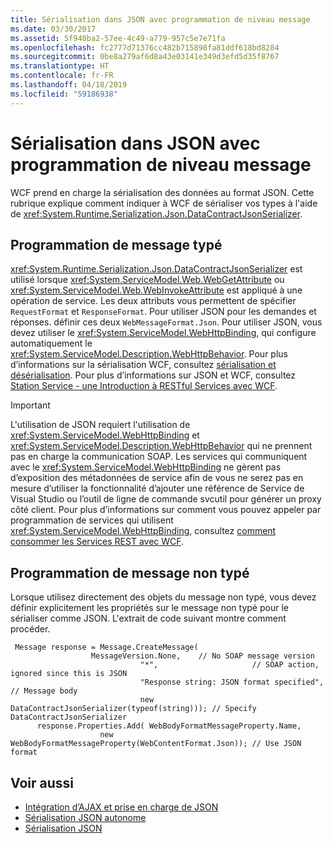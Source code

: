 ```yaml
---
title: Sérialisation dans JSON avec programmation de niveau message
ms.date: 03/30/2017
ms.assetid: 5f940ba2-57ee-4c49-a779-957c5e7e71fa
ms.openlocfilehash: fc2777d71376cc482b715898fa81ddf618bd8284
ms.sourcegitcommit: 0be8a279af6d8a43e03141e349d3efd5d35f8767
ms.translationtype: HT
ms.contentlocale: fr-FR
ms.lasthandoff: 04/18/2019
ms.locfileid: "59186938"
---
```

# <a name="serializing-in-json-with-message-level-programming"></a>Sérialisation dans JSON avec programmation de niveau message
WCF prend en charge la sérialisation des données au format JSON. Cette rubrique explique comment indiquer à WCF de sérialiser vos types à l'aide de <xref:System.Runtime.Serialization.Json.DataContractJsonSerializer>.  
  
## <a name="typed-message-programming"></a>Programmation de message typé  
 <xref:System.Runtime.Serialization.Json.DataContractJsonSerializer> est utilisé lorsque <xref:System.ServiceModel.Web.WebGetAttribute> ou <xref:System.ServiceModel.Web.WebInvokeAttribute> est appliqué à une opération de service. Les deux attributs vous permettent de spécifier `RequestFormat` et `ResponseFormat`. Pour utiliser JSON pour les demandes et réponses. définir ces deux `WebMessageFormat.Json`.  Pour utiliser JSON, vous devez utiliser le <xref:System.ServiceModel.WebHttpBinding>, qui configure automatiquement le <xref:System.ServiceModel.Description.WebHttpBehavior>. Pour plus d’informations sur la sérialisation WCF, consultez [sérialisation et désérialisation](../../../../docs/framework/wcf/feature-details/serialization-and-deserialization.md). Pour plus d’informations sur JSON et WCF, consultez [Station Service - une Introduction à RESTful Services avec WCF](https://msdn.microsoft.com/magazine/dd315413.aspx).  
  
> [!IMPORTANT]
>  L'utilisation de JSON requiert l'utilisation de <xref:System.ServiceModel.WebHttpBinding> et <xref:System.ServiceModel.Description.WebHttpBehavior> qui ne prennent pas en charge la communication SOAP. Les services qui communiquent avec le <xref:System.ServiceModel.WebHttpBinding> ne gèrent pas d’exposition des métadonnées de service afin de vous ne serez pas en mesure d’utiliser la fonctionnalité d’ajouter une référence de Service de Visual Studio ou l’outil de ligne de commande svcutil pour générer un proxy côté client. Pour plus d’informations sur comment vous pouvez appeler par programmation de services qui utilisent <xref:System.ServiceModel.WebHttpBinding>, consultez [comment consommer les Services REST avec WCF](https://blogs.msdn.com/b/pedram/archive/2008/04/21/how-to-consume-rest-services-with-wcf.aspx).  
  
## <a name="untyped-message-programming"></a>Programmation de message non typé  
 Lorsque utilisez directement des objets du message non typé, vous devez définir explicitement les propriétés sur le message non typé pour le sérialiser comme JSON. L'extrait de code suivant montre comment procéder.  
  
```  
 Message response = Message.CreateMessage(  
                  MessageVersion.None,    // No SOAP message version  
                             "*",                     // SOAP action, ignored since this is JSON  
                             "Response string: JSON format specified", // Message body  
                             new DataContractJsonSerializer(typeof(string))); // Specify DataContractJsonSerializer  
      response.Properties.Add( WebBodyFormatMessageProperty.Name,   
                    new WebBodyFormatMessageProperty(WebContentFormat.Json)); // Use JSON format  
```  
  
## <a name="see-also"></a>Voir aussi

- [Intégration d’AJAX et prise en charge de JSON](../../../../docs/framework/wcf/feature-details/ajax-integration-and-json-support.md)
- [Sérialisation JSON autonome](../../../../docs/framework/wcf/feature-details/stand-alone-json-serialization.md)
- [Sérialisation JSON](../../../../docs/framework/wcf/samples/json-serialization.md)
